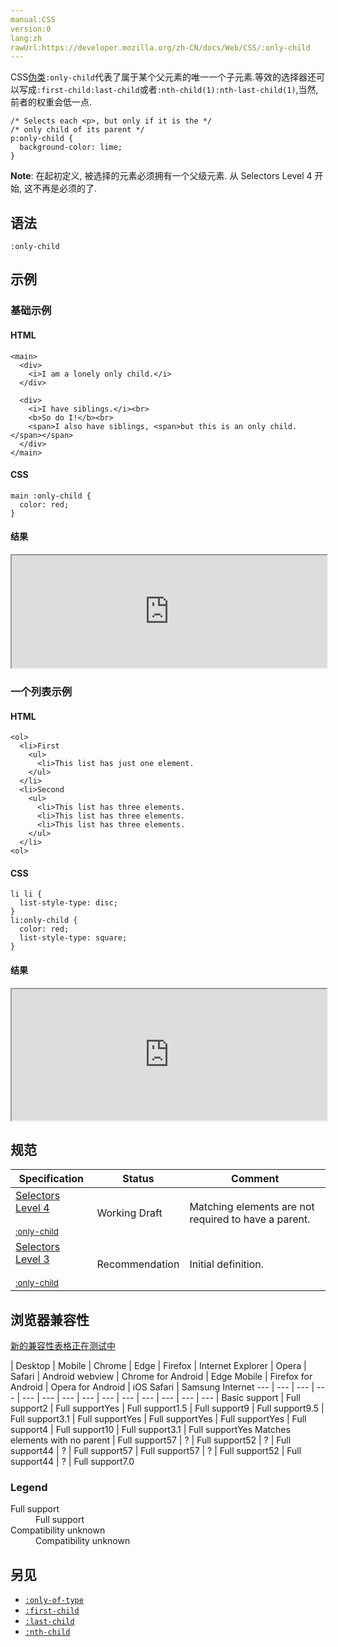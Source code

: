 ```yaml
---
manual:CSS
version:0
lang:zh
rawUrl:https://developer.mozilla.org/zh-CN/docs/Web/CSS/:only-child
---
```







CSS[伪类](%28374 "Pseudo-classes")`:only-child`代表了属于某个父元素的唯一一个子元素.等效的选择器还可以写成`:first-child:last-child`或者`:nth-child(1):nth-last-child(1)`,当然,前者的权重会低一点.


```
/* Selects each <p>, but only if it is the */
/* only child of its parent */
p:only-child {
  background-color: lime;
}
```


**Note**: 在起初定义, 被选择的元素必须拥有一个父级元素. 从 Selectors Level 4 开始, 这不再是必须的了.



## 语法<a name="语法"></a>

```
:only-child

```

## 示例<a name="示例"></a>

### 基础示例<a name="基础示例"></a>

#### HTML<a name="HTML"></a>

```
<main>
  <div>
    <i>I am a lonely only child.</i>
  </div>

  <div>
    <i>I have siblings.</i><br>
    <b>So do I!</b><br>
    <span>I also have siblings, <span>but this is an only child.</span></span>
  </div>
</main>
```

#### CSS<a name="CSS"></a>

```
main :only-child {
  color: red;
}
```

#### 结果<a name="结果"></a>


<iframe src='https://mdn.mozillademos.org/zh-CN/docs/Web/CSS/:only-child$samples/基础示例?revision=1353289' width='100%' height='180'></iframe>



### 一个列表示例<a name="一个列表示例"></a>

#### HTML<a name="HTML_2"></a>

```
<ol>
  <li>First
    <ul>
      <li>This list has just one element.
    </ul>
  </li>
  <li>Second
    <ul>
      <li>This list has three elements.
      <li>This list has three elements.
      <li>This list has three elements.
    </ul>
  </li>
<ol>
```

#### CSS<a name="CSS_2"></a>

```
li li {
  list-style-type: disc;
}
li:only-child {
  color: red;
  list-style-type: square;
}
```

#### 结果<a name="结果_2"></a>


<iframe src='https://mdn.mozillademos.org/zh-CN/docs/Web/CSS/:only-child$samples/一个列表示例?revision=1353289' width='100%' height='210'></iframe>



## 规范<a name="规范"></a>

Specification | Status | Comment 
 ---  |  ---  |  ---  | 
[Selectors Level 4<br></br><small>:only-child</small>](%31296 "") | Working Draft | Matching elements are not required to have a parent. 
[Selectors Level 3<br></br><small>:only-child</small>](%31297 "") | Recommendation | Initial definition. 


## 浏览器兼容性<a name="浏览器兼容性"></a>
[新的兼容性表格正在测试中<i></i>](%3360 "")

 | <abbr>Desktop<i></i></abbr> | <abbr>Mobile<i></i></abbr> 
 | <abbr>Chrome<i></i></abbr> | <abbr>Edge<i></i></abbr> | <abbr>Firefox<i></i></abbr> | <abbr>Internet Explorer<i></i></abbr> | <abbr>Opera<i></i></abbr> | <abbr>Safari<i></i></abbr> | <abbr>Android webview<i></i></abbr> | <abbr>Chrome for Android<i></i></abbr> | <abbr>Edge Mobile<i></i></abbr> | <abbr>Firefox for Android<i></i></abbr> | <abbr>Opera for Android<i></i></abbr> | <abbr>iOS Safari<i></i></abbr> | <abbr>Samsung Internet<i></i></abbr> 
 ---  |  ---  |  ---  |  ---  |  ---  |  ---  |  ---  |  ---  |  ---  |  ---  |  ---  |  ---  |  ---  |  ---  | 
Basic support | <abbr>Full support</abbr>2 | <abbr>Full support</abbr>Yes | <abbr>Full support</abbr>1.5 | <abbr>Full support</abbr>9 | <abbr>Full support</abbr>9.5 | <abbr>Full support</abbr>3.1 | <abbr>Full support</abbr>Yes | <abbr>Full support</abbr>Yes | <abbr>Full support</abbr>Yes | <abbr>Full support</abbr>4 | <abbr>Full support</abbr>10 | <abbr>Full support</abbr>3.1 | <abbr>Full support</abbr>Yes 
Matches elements with no parent | <abbr>Full support</abbr>57 | <abbr>?</abbr> | <abbr>Full support</abbr>52 | <abbr>?</abbr> | <abbr>Full support</abbr>44 | <abbr>?</abbr> | <abbr>Full support</abbr>57 | <abbr>Full support</abbr>57 | <abbr>?</abbr> | <abbr>Full support</abbr>52 | <abbr>Full support</abbr>44 | <abbr>?</abbr> | <abbr>Full support</abbr>7.0 


### Legend<a name="Legend"></a>
<dl><dt id=''><abbr>Full support</abbr></dt><dd>Full support</dd><dt id=''><abbr>Compatibility unknown</abbr></dt><dd>Compatibility unknown</dd></dl>



## 另见<a name="另见"></a>

* [`:only-of-type`](%28089 "CSS 伪类 :only-of-type 代表了任意一个元素，这个元素没有其他相同类型的兄弟元素。")
* [`:first-child`](%27928 ":first-child CSS伪类 代表了一组兄弟元素中的第一个元素。在level3实现中，被匹配的元素需要具有一个父级元素，而在level4实现中则不需要。")
* [`:last-child`](%28023 ":last-child CSS 伪类 代表父元素的最后一个子元素。")
* [`:nth-child`](%28077 ":nth-child(an+b) 这个 CSS 伪类匹配文档树中在其之前具有 an+b-1 个兄弟节点的元素，其中 n 为正值或零值。简单点说就是，这个选择器匹配那些在同系列兄弟节点中的位置与模式 an+b 匹配的元素。")



